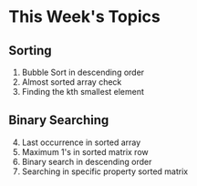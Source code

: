 # This Week's Topics

## Sorting

1. Bubble Sort in descending order
2. Almost sorted array check
3. Finding the kth smallest element

## Binary Searching

4. Last occurrence in sorted array
5. Maximum 1's in sorted matrix row
6. Binary search in descending order
7. Searching in specific property sorted matrix
